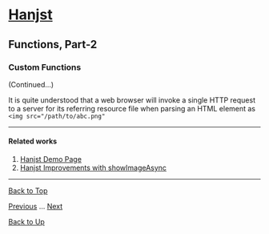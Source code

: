 # [Hanjst](/hanjst/index)
## Functions, Part-2
### Custom Functions

(Continued...)

It is quite understood that a web browser will invoke a single HTTP request to a server for its referring resource file when parsing an HTML element as `<img src="/path/to/abc.png"`



---

#### Related works

1. [Hanjst Demo Page](https://ufqi.com/dev/hanjst/)
2. [Hanjst Improvements with showImageAsync](https://ufqi.com/blog/hanjst-showimage-dotpos/)

----
[Back to Top](/hanjst/hanjst-function-3)

[Previous](./hanjst-function-2) ... [Next](./hanjst-nodejs)

[Back to Up](/hanjst/index)

<!--stackedit_data:
eyJoaXN0b3J5IjpbMjAyMjcxMzQ5NV19
-->